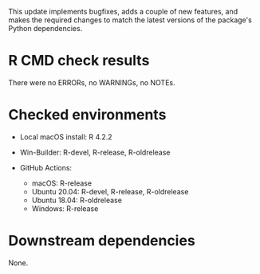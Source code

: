 This update implements bugfixes, adds a couple of new features, and makes
the required changes to match the latest versions of the package's Python
dependencies.

# R CMD check results

There were no ERRORs, no WARNINGs, no NOTEs.

# Checked environments

* Local macOS install: R 4.2.2

* Win-Builder: R-devel, R-release, R-oldrelease

* GitHub Actions:
  * macOS: R-release
  * Ubuntu 20.04: R-devel, R-release, R-oldrelease
  * Ubuntu 18.04: R-oldrelease
  * Windows: R-release

# Downstream dependencies

None.
